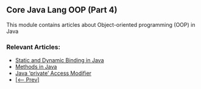 ## Core Java Lang OOP (Part 4)

This module contains articles about Object-oriented programming (OOP) in Java

### Relevant Articles: 
- [Static and Dynamic Binding in Java](https://www.baeldung.com/java-static-dynamic-binding)
- [Methods in Java](https://www.baeldung.com/java-methods)
- [Java ‘private’ Access Modifier](https://www.baeldung.com/java-private-keyword)
- [[<-- Prev]](/core-java-modules/core-java-lang-oop-3)